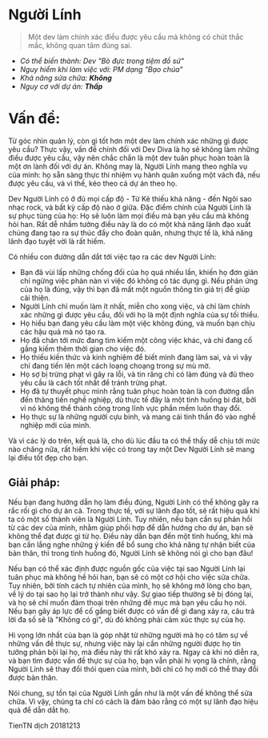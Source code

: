 # Người Lính
> Một dev làm chính xác điều được yêu cầu mà không có chút thắc mắc, không quan tâm đúng sai.

* _Có thể biến thành: Dev "Bò đực trong tiệm đồ sứ"_
* _Nguy hiểm khi làm việc với: PM dạng "Bạo chúa"_
* _Khả năng sửa chữa: **Không**_
* _Nguy cơ với dự án: **Thấp**_

# Vấn đề:

Từ góc nhìn quản lý, còn gì tốt hơn một dev làm chính xác những gì được yêu cầu? Thực vậy, vấn đề chính đối với Dev Diva là họ sẽ không làm những điều được yêu cầu, vậy nên chắc chắn là một dev tuân phục hoàn toàn là một ơn lành đối với dự án. Không may là, Người Lính mang theo nghĩa vụ của mình: họ sẵn sàng thực thi nhiệm vụ hành quân xuống một vách đá, nếu được yêu cầu, và vì thế, kéo theo cả dự án theo họ.

Dev Người Lính có ở đủ mọi cấp độ - Từ Kẻ thiếu khả năng - đến Ngôi sao nhạc rock, và bất kỳ cấp độ nào ở giữa. Đặc điểm chính của Người Lính là sự phục tùng của họ: Họ sẽ luôn làm mọi điều mà bạn yêu cầu mà không hỏi han. Rất dễ nhầm tưởng điều này là do có một khả năng lãnh đạo xuất chúng đang tạo ra sự thúc đẩy cho đoàn quân, nhưng thực tế là, khả năng lãnh đạo tuyệt vời là rất hiếm.

Có nhiều con đường dẫn dắt tới việc tạo ra các dev Người Lính:

* Bạn đã vùi lấp những chống đối của họ quá nhiều lần, khiến họ đơn giản chỉ ngừng việc phàn nàn vì việc đó không có tác dụng gì. Nếu phản ứng của họ là đúng, vậy thì bạn đã mất một nguồn thông tin giá trị để giúp cải thiện.
* Người Lính chỉ muốn làm ít nhất, miễn cho xong việc, và chỉ làm chính xác những gì được yêu cầu, đối với họ là một định nghĩa của sự tối thiểu.
* Họ hiểu bạn đang yêu cầu làm một việc không đúng, và muốn bạn chịu các hậu quả mà nó tạo ra.
* Họ đã chán tới mức đang tìm kiếm một công việc khác, và chỉ đang cố gắng kiếm thêm thời gian cho việc đó.
* Họ thiếu kiến thức và kinh nghiệm để biết mình đang làm sai, và vì vậy chỉ đang tiến lên một cách loạng choạng trong sự mù mờ.
* Họ sợ bị trừng phạt vì gây ra lỗi, và tin răng chỉ có làm đúng và đủ theo yêu cầu là cách tốt nhất để tránh trừng phạt.
* Họ đã tự thuyết phục mình rằng tuân phục hoàn toàn là con đường dẫn đến thăng tiến nghề nghiệp, dù thực tế đây là một tình huống bi đát, bởi vì nó không thể thành công trong lĩnh vực phần mềm luôn thay đổi.
* Họ thực sự là những người cựu binh, và mang cái tinh thần đó vào nghề nghiệp mới của mình.

Và vì các lý do trên, kết quả là, cho dù lúc đầu ta có thể thấy dễ chịu tới mức nào chăng nữa, rất hiếm khi việc có trong tay một Dev Người Lính sẽ mang lại điều tốt đẹp cho bạn.

## Giải pháp:

Nếu bạn đang hướng dẫn họ làm điều đúng, Người Lính có thể không gây ra rắc rối gì cho dự án cả. Trong thực tế, với sự lãnh đạo tốt, sẽ rất hiệu quả khi ta có một số thành viên là Người Lính. Tuy nhiên, nếu bạn cần sự phản hồi từ các dev của mình, nhằm giúp phối hợp để dẫn hướng cho dự án, bạn sẽ không thể đạt được gì từ họ. Điều này dẫn bạn đến một tình huống, khi mà bạn cần lắng nghe những ý kiến để bổ sung cho khả năng tự nhận biết của bản thân, thì trong tình huống đó, Người Lính sẽ không nói gì cho bạn đâu!

Nếu bạn có thể xác định được nguồn gốc của việc tại sao Người Lính lại tuân phục mà không hề hỏi han, bạn sẽ có một cơ hội cho việc sửa chữa. Tuy nhiên, bởi tính cách tự nhiên của mình, họ sẽ không mở lòng cho bạn, về lý do tại sao họ lại trở thành như vậy. Sự giao tiếp thường sẽ bị đóng lại, và họ sẽ chỉ muốn đàm thoại trên những đề mục mà bạn yêu cầu họ nói. Nếu bạn gây áp lực để cố gắng biết được có vấn đề gì đang xảy ra, câu trả lời đa số sẽ là "Không có gì", dù đó không phải cảm xúc thực sự của họ.

Hi vọng lớn nhất của bạn là góp nhặt từ những người mà họ có tâm sự về những vấn đề thực sự, nhưng việc này lại cần những người được họ tin tưởng phản bội lại họ, mà điều này thì rất khó xảy ra. Ngay cả khi nó diễn ra, và bạn tìm được vấn đề thực sự của họ, bạn vẫn phải hi vọng là chính, rằng Người Lính sẽ thay đổi thói quen của mình, bởi chỉ có họ mới có thể thay đổi được bản thân.

Nói chung, sự tồn tại của Người Lính gần như là một vấn đề không thể sửa chữa. Vì vậy, chúng ta chỉ có cách là đảm bảo rằng có một sự lãnh đạo hiệu quả để dẫn dắt họ.

TienTN dịch 20181213